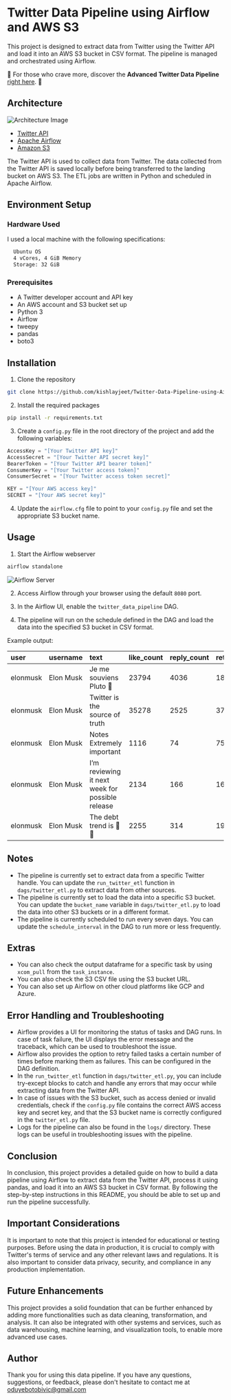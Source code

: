 # Twitter Data Pipeline using Airflow and AWS S3

This project is designed to extract data from Twitter using the Twitter API and load it into an AWS S3 bucket in CSV format. The pipeline is managed and orchestrated using Airflow.

🌟 For those who crave more, discover the **Advanced Twitter Data Pipeline** [right here](https://github.com/kishlayjeet/Zomato-Twitter-Sentiment-Analysis-Data-Pipeline). 🌟

## Architecture

![Architecture Image](https://imgur.com/mAjDOxl.png)

- [Twitter API](https://developer.twitter.com/en/docs/twitter-api)
- [Apache Airflow](https://airflow.apache.org)
- [Amazon S3](https://aws.amazon.com/s3/)

The Twitter API is used to collect data from Twitter. The data collected from the Twitter API is saved locally before being transferred to the landing bucket on AWS S3. The ETL jobs are written in Python and scheduled in Apache Airflow.

## Environment Setup

### Hardware Used

I used a local machine with the following specifications:

```bash
  Ubuntu OS
  4 vCores, 4 GiB Memory
  Storage: 32 GiB
```

### Prerequisites

- A Twitter developer account and API key
- An AWS account and S3 bucket set up
- Python 3
- Airflow
- tweepy
- pandas
- boto3

## Installation

1. Clone the repository

```bash
git clone https://github.com/kishlayjeet/Twitter-Data-Pipeline-using-Airflow-and-AWS-S3.git
```

2. Install the required packages

```bash
pip install -r requirements.txt
```

3. Create a `config.py` file in the root directory of the project and add the following variables:

```python
AccessKey = "[Your Twitter API key]"
AccessSecret = "[Your Twitter API secret key]"
BearerToken = "[Your Twitter API bearer token]"
ConsumerKey = "[Your Twitter access token]"
ConsumerSecret = "[Your Twitter access token secret]"

KEY = "[Your AWS access key]"
SECRET = "[Your AWS secret key]"
```

4. Update the `airflow.cfg` file to point to your `config.py` file and set the appropriate S3 bucket name.

## Usage

1. Start the Airflow webserver

```bash
airflow standalone
```

![Airflow Server](https://imgur.com/RM9bEZb.png)

2. Access Airflow through your browser using the default `8080` port.

3. In the Airflow UI, enable the `twitter_data_pipeline` DAG.

4. The pipeline will run on the schedule defined in the DAG and load the data into the specified S3 bucket in CSV format.

Example output:

| user     | username  | text                                            | like_count | reply_count | retweet_count | created_at                |
| :------- | :-------- | :---------------------------------------------- | :--------- | :---------- | :------------ | :------------------------ |
| elonmusk | Elon Musk | Je me souviens Pluto 🥹                          | 23794      | 4036        | 1802          | 2023-01-21 09:07:40+00:00 |
| elonmusk | Elon Musk | Twitter is the source of truth                  | 35278      | 2525        | 3756          | 2023-01-21 08:25:50+00:00 |
| elonmusk | Elon Musk | Notes Extremely important                       | 1116       | 74          | 75            | 2023-01-21 07:19:35+00:00 |
| elonmusk | Elon Musk | I’m reviewing it next week for possible release | 2134       | 166         | 165           | 2023-01-21 03:13:31+00:00 |
| elonmusk | Elon Musk | The debt trend is 🤯🤯                          | 2255       | 314         | 193           | 2023-01-21 00:27:49+00:00 |

## Notes

- The pipeline is currently set to extract data from a specific Twitter handle. You can update the `run_twitter_etl` function in `dags/twitter_etl.py` to extract data from other sources.
- The pipeline is currently set to load the data into a specific S3 bucket. You can update the `bucket_name` variable in `dags/twitter_etl.py` to load the data into other S3 buckets or in a different format.
- The pipeline is currently scheduled to run every seven days. You can update the `schedule_interval` in the DAG to run more or less frequently.

## Extras

- You can also check the output dataframe for a specific task by using `xcom_pull` from the `task_instance`.
- You can also check the S3 CSV file using the S3 bucket URL.
- You can also set up Airflow on other cloud platforms like GCP and Azure.

## Error Handling and Troubleshooting

- Airflow provides a UI for monitoring the status of tasks and DAG runs. In case of task failure, the UI displays the error message and the traceback, which can be used to troubleshoot the issue.
- Airflow also provides the option to retry failed tasks a certain number of times before marking them as failures. This can be configured in the DAG definition.
- In the `run_twitter_etl` function in `dags/twitter_etl.py`, you can include try-except blocks to catch and handle any errors that may occur while extracting data from the Twitter API.
- In case of issues with the S3 bucket, such as access denied or invalid credentials, check if the `config.py` file contains the correct AWS access key and secret key, and that the S3 bucket name is correctly configured in the `twitter_etl.py` file.
- Logs for the pipeline can also be found in the `logs/` directory. These logs can be useful in troubleshooting issues with the pipeline.

## Conclusion

In conclusion, this project provides a detailed guide on how to build a data pipeline using Airflow to extract data from the Twitter API, process it using pandas, and load it into an AWS S3 bucket in CSV format. By following the step-by-step instructions in this README, you should be able to set up and run the pipeline successfully.

## Important Considerations

It is important to note that this project is intended for educational or testing purposes. Before using the data in production, it is crucial to comply with Twitter's terms of service and any other relevant laws and regulations. It is also important to consider data privacy, security, and compliance in any production implementation.

## Future Enhancements

This project provides a solid foundation that can be further enhanced by adding more functionalities such as data cleaning, transformation, and analysis. It can also be integrated with other systems and services, such as data warehousing, machine learning, and visualization tools, to enable more advanced use cases.

## Author

Thank you for using this data pipeline. If you have any questions, suggestions, or feedback, please don't hesitate to contact me at oduyebotobivic@gmail.com
